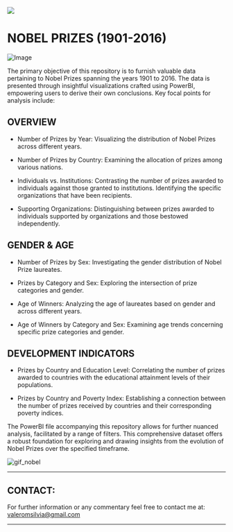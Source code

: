 <p align="left"><img src="https://cdn-images-1.medium.com/max/184/1*2GDcaeYIx_bQAZLxWM4PsQ@2x.png"></p>

# __NOBEL PRIZES (1901-2016)__

![Image](https://github.com/ih-datapt-mad/ih_datamadpt0923_project_m2/blob/main/images/visuals.jpg)

The primary objective of this repository is to furnish valuable data pertaining to Nobel Prizes spanning the years 1901 to 2016. The data is presented through insightful visualizations crafted using PowerBI, empowering users to derive their own conclusions. Key focal points for analysis include:

## OVERVIEW

- Number of Prizes by Year:
Visualizing the distribution of Nobel Prizes across different years.

- Number of Prizes by Country:
Examining the allocation of prizes among various nations.

- Individuals vs. Institutions:
Contrasting the number of prizes awarded to individuals against those granted to institutions. Identifying the specific organizations that have been recipients.

- Supporting Organizations:
Distinguishing between prizes awarded to individuals supported by organizations and those bestowed independently.

## GENDER & AGE

- Number of Prizes by Sex:
Investigating the gender distribution of Nobel Prize laureates.

- Prizes by Category and Sex:
Exploring the intersection of prize categories and gender.

- Age of Winners:
Analyzing the age of laureates based on gender and across different years.

- Age of Winners by Category and Sex:
Examining age trends concerning specific prize categories and gender.

## DEVELOPMENT INDICATORS

- Prizes by Country and Education Level:
Correlating the number of prizes awarded to countries with the educational attainment levels of their populations.

- Prizes by Country and Poverty Index:
Establishing a connection between the number of prizes received by countries and their corresponding poverty indices.

The PowerBI file accompanying this repository allows for further nuanced analysis, facilitated by a range of filters. This comprehensive dataset offers a robust foundation for exploring and drawing insights from the evolution of Nobel Prizes over the specified timeframe.

![gif_nobel](https://www.google.com/url?sa=i&url=https%3A%2F%2Fgiphy.com%2Fexplore%2Fnobel-prize-laureate%3Fsort%3Drelevant&psig=AOvVaw0LoT0gCPq9_jA-GRmL3Bqr&ust=1705668147340000&source=images&cd=vfe&opi=89978449&ved=0CBIQjRxqFwoTCNj6hJP75oMDFQAAAAAdAAAAABAD)

---

## **CONTACT:**

For further information or any commentary feel free to contact me at: valeromsilvia@gmail.com

---

